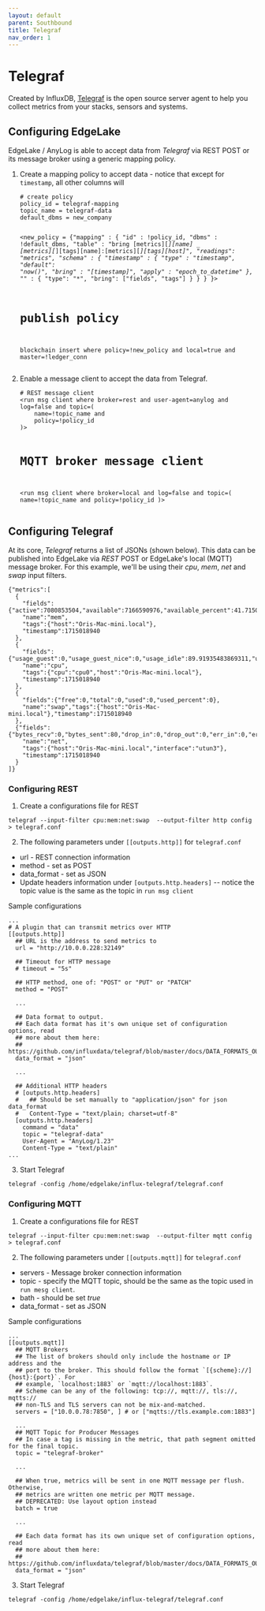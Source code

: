 ```yaml
---
layout: default
parent: Southbound
title: Telegraf
nav_order: 1
---
```

# Telegraf 

Created by InfluxDB, [Telegraf](https://www.influxdata.com/time-series-platform/telegraf/) is the open source server agent to help you collect metrics from your stacks, sensors and systems.

## Configuring EdgeLake

EdgeLake / AnyLog is able to accept data from _Telegraf_ via REST POST or its message broker using a generic mapping 
policy.  

<ol start="1">
<li>Create a mapping policy to accept data  - notice that except for <code class="language-anylog">timestamp</code>,  all other columns will
<pre class="code-frame"><code class="language-anylog"># create policy 
policy_id = telegraf-mapping
topic_name = telegraf-data
default_dbms = new_company 

&lt;new_policy = {"mapping" : {
        "id" : !policy_id,
        "dbms" : !default_dbms,
        "table" : "bring [metrics][*][name] _ [metrics][*][tags][name]:[metrics][*][tags][host]",
        "readings": "metrics",
        "schema" : {
                "timestamp" : {
                    "type" : "timestamp",
                    "default": "now()",
                    "bring" : "[timestamp]",
                    "apply" :  "epoch_to_datetime"
                },
                "*" : {
                    "type": "*",
                    "bring": ["fields", "tags"]
                }
         }
   }
}&gt;

# publish policy 
blockchain insert where policy=!new_policy and local=true and master=!ledger_conn</code></pre></li>

<li>Enable a message client to accept the data from Telegraf. 
<pre class="code-frame"><code class="language-anylog"># REST message client 
&lt;run msg client where broker=rest and user-agent=anylog and log=false and topic=(
    name=!topic_name and
    policy=!policy_id
)&gt;

# MQTT broker message client
&lt;run msg client where broker=local and log=false and topic=(
    name=!topic_name and
    policy=!policy_id
)&gt;
</code></pre></li></ol>

## Configuring Telegraf

At its core, _Telegraf_ returns a list of JSONs (shown below). This data can be published into EdgeLake via _REST_ POST 
or EdgeLake's local (MQTT) message broker. For this example, we'll be using their _cpu_, _mem_, _net_ and _swap_ 
input filters.  

<pre class="code-frame"><code class="language-json">{"metrics":[
  {
    "fields":{"active":7080853504,"available":7166590976,"available_percent":41.715049743652344,"free":415137792,"inactive":6751453184,"total":17179869184,"used":10013278208,"used_percent":58.284950256347656,"wired":1292861440},
    "name":"mem",
    "tags":{"host":"Oris-Mac-mini.local"},
    "timestamp":1715018940
  },
  {
    "fields":{"usage_guest":0,"usage_guest_nice":0,"usage_idle":89.91935483869311,"usage_iowait":0,"usage_irq":0,"usage_nice":0,"usage_softirq":0,"usage_steal":0,"usage_system":2.7217741935480912,"usage_user":7.358870967749625},
    "name":"cpu",
    "tags":{"cpu":"cpu0","host":"Oris-Mac-mini.local"},
    "timestamp":1715018940
  },
  {
    "fields":{"free":0,"total":0,"used":0,"used_percent":0},
    "name":"swap","tags":{"host":"Oris-Mac-mini.local"},"timestamp":1715018940
  },
  {"fields":{"bytes_recv":0,"bytes_sent":80,"drop_in":0,"drop_out":0,"err_in":0,"err_out":0,"packets_recv":0,"packets_sent":1,"speed":-1},
    "name":"net",
    "tags":{"host":"Oris-Mac-mini.local","interface":"utun3"},
    "timestamp":1715018940
  }
]}
</code></pre>

### Configuring REST 
1. Create a configurations file for REST 
<pre class="code-frame"><code class="language-shell">telegraf --input-filter cpu:mem:net:swap  --output-filter http config > telegraf.conf</code></pre>

2. The following parameters under `[[outputs.http]]` for `telegraf.conf` 
* url - REST connection information  
* method - set as POST 
* data_format - set as JSON
* Update headers information under `[outputs.http.headers]`  -- notice the topic value is the same as the topic in 
`run msg client`

Sample configurations 
<pre class="code-frame"><code class="language-config">...
# A plugin that can transmit metrics over HTTP
[[outputs.http]]
  ## URL is the address to send metrics to
  url = "http://10.0.0.228:32149"
  
  ## Timeout for HTTP message
  # timeout = "5s"

  ## HTTP method, one of: "POST" or "PUT" or "PATCH"
  method = "POST"
  
  ...
  
  ## Data format to output.
  ## Each data format has it's own unique set of configuration options, read
  ## more about them here:
  ## https://github.com/influxdata/telegraf/blob/master/docs/DATA_FORMATS_OUTPUT.md
  data_format = "json"
  
  ...
  
  ## Additional HTTP headers
  # [outputs.http.headers]
  #   ## Should be set manually to "application/json" for json data_format
  #   Content-Type = "text/plain; charset=utf-8"
  [outputs.http.headers]
    command = "data"
    topic = "telegraf-data"
    User-Agent = "AnyLog/1.23"
    Content-Type = "text/plain"
...
</code></pre>

3. Start Telegraf 
<pre class="code-frame"><code class="language-shell">telegraf -config /home/edgelake/influx-telegraf/telegraf.conf</code></pre>


### Configuring MQTT 
1. Create a configurations file for REST 
<pre class="code-frame"><code class="language-shell">telegraf --input-filter cpu:mem:net:swap  --output-filter mqtt config > telegraf.conf</code></pre>

2. The following parameters under `[[outputs.mqtt]]` for `telegraf.conf` 
* servers - Message broker connection information
* topic - specify the MQTT topic, should be the same as the topic used in `run mesg client`.
* bath - should be set _true_
* data_format - set as JSON

Sample configurations 
<pre class="code-frame"><code class="language-config">...
[[outputs.mqtt]]
  ## MQTT Brokers
  ## The list of brokers should only include the hostname or IP address and the
  ## port to the broker. This should follow the format `[{scheme}://]{host}:{port}`. For
  ## example, `localhost:1883` or `mqtt://localhost:1883`.
  ## Scheme can be any of the following: tcp://, mqtt://, tls://, mqtts://
  ## non-TLS and TLS servers can not be mix-and-matched.
  servers = ["10.0.0.78:7850", ] # or ["mqtts://tls.example.com:1883"]
  
  ...
  ## MQTT Topic for Producer Messages
  ## In case a tag is missing in the metric, that path segment omitted for the final topic.
  topic = "telegraf-broker"
  
  ...
  
  ## When true, metrics will be sent in one MQTT message per flush. Otherwise,
  ## metrics are written one metric per MQTT message.
  ## DEPRECATED: Use layout option instead
  batch = true
  
  ...
  
  ## Each data format has its own unique set of configuration options, read
  ## more about them here:
  ## https://github.com/influxdata/telegraf/blob/master/docs/DATA_FORMATS_OUTPUT.md
  data_format = "json"
</code></pre>

3. Start Telegraf 
<pre class="code-frame"><code class="language-shell">telegraf -config /home/edgelake/influx-telegraf/telegraf.conf</code></pre>

